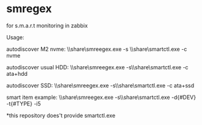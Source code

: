 # smregex
for s.m.a.r.t monitoring in zabbix


Usage:

autodiscover M2 nvme: \\\\share\smreegex.exe -s \\\\share\smartctl.exe -c nvme

autodiscover usual HDD: \\\\share\smreegex.exe -s\\\\share\smartctl.exe -c ata+hdd

autodiscover SSD: \\\\share\smreegex.exe -s\\\\share\smartctl.exe -c ata+ssd

smart item example: \\\\share\smreegex.exe -s\\\\share\smartctl.exe -d{#DEV} -t{#TYPE} -i5



*this repository does't provide smartctl.exe
